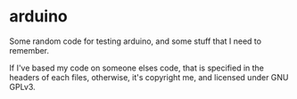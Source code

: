 # arduino
Some random code for testing arduino, and some stuff that I need to remember.

If I've based my code on someone elses code, that is specified in the headers of each files, otherwise, it's copyright me, and licensed under GNU GPLv3.
